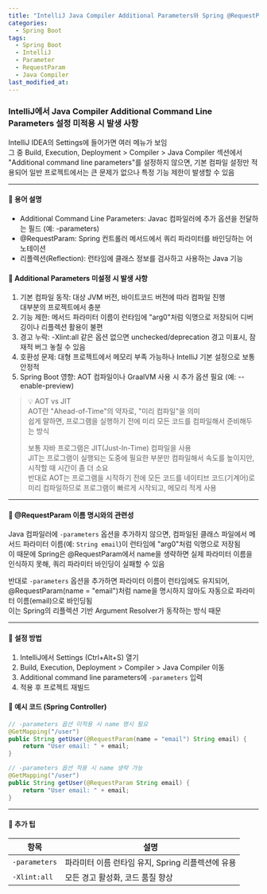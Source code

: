 ```yaml
---
title: "IntelliJ Java Compiler Additional Parameters와 Spring @RequestParam 관계"
categories:
  - Spring Boot
tags:
  - Spring Boot
  - IntelliJ
  - Parameter
  - RequestParam
  - Java Compiler
last_modified_at:
---
```


### IntelliJ에서 Java Compiler Additional Command Line Parameters 설정 미적용 시 발생 사항  

IntelliJ IDEA의 Settings에 들어가면 여러 메뉴가 보임  
그 중 Build, Execution, Deployment > Compiler > Java Compiler 섹션에서 "Additional command line parameters"를 설정하지 않으면, 기본 컴파일 설정만 적용되어 일반 프로젝트에서는 큰 문제가 없으나 특정 기능 제한이 발생할 수 있음  

---

#### 📌 용어 설명  
- Additional Command Line Parameters: Javac 컴파일러에 추가 옵션을 전달하는 필드 (예: -parameters)  
- @RequestParam: Spring 컨트롤러 메서드에서 쿼리 파라미터를 바인딩하는 어노테이션  
- 리플렉션(Reflection): 런타임에 클래스 정보를 검사하고 사용하는 Java 기능  
#### 📌 Additional Parameters 미설정 시 발생 사항  
1. 기본 컴파일 동작: 대상 JVM 버전, 바이트코드 버전에 따라 컴파일 진행  
대부분의 프로젝트에서 충분  
2. 기능 제한: 메서드 파라미터 이름이 런타임에 "arg0"처럼 익명으로 저장되어 디버깅이나 리플렉션 활용이 불편  
3. 경고 누락: -Xlint:all 같은 옵션 없으면 unchecked/deprecation 경고 미표시, 잠재적 버그 놓칠 수 있음  
4. 호환성 문제: 대형 프로젝트에서 메모리 부족 가능하나 IntelliJ 기본 설정으로 보통 안정적  
5. Spring Boot 영향: AOT 컴파일이나 GraalVM 사용 시 추가 옵션 필요 (예: --enable-preview)  

> 💡 AOT vs JIT  
> AOT란 "Ahead-of-Time"의 약자로, "미리 컴파일"을 의미  
> 쉽게 말하면, 프로그램을 실행하기 전에 미리 모든 코드를 컴파일해서 준비해두는 방식  
> 
> 보통 자바 프로그램은 JIT(Just-In-Time) 컴파일을 사용  
> JIT는 프로그램이 실행되는 도중에 필요한 부분만 컴파일해서 속도를 높이지만, 시작할 때 시간이 좀 더 소요  
> 반대로 AOT는 프로그램을 시작하기 전에 모든 코드를 네이티브 코드(기계어)로 미리 컴파일하므로 프로그램이 빠르게 시작되고, 메모리 적게 사용  

---

#### 📌 @RequestParam 이름 명시와의 관련성

Java 컴파일러에 `-parameters` 옵션을 추가하지 않으면, 컴파일된 클래스 파일에서 메서드 파라미터 이름(예: `String email`)이 런타임에 "arg0"처럼 익명으로 저장됨  
이 때문에 Spring은 @RequestParam에서 name을 생략하면 실제 파라미터 이름을 인식하지 못해, 쿼리 파라미터 바인딩이 실패할 수 있음  

반대로 `-parameters` 옵션을 추가하면 파라미터 이름이 런타임에도 유지되어, @RequestParam(name = "email")처럼 name을 명시하지 않아도 자동으로 파라미터 이름(email)으로 바인딩됨  
이는 Spring의 리플렉션 기반 Argument Resolver가 동작하는 방식 때문  

---

#### 📌 설정 방법  
1. IntelliJ에서 Settings (Ctrl+Alt+S) 열기  
2. Build, Execution, Deployment > Compiler > Java Compiler 이동  
3. Additional command line parameters에 `-parameters` 입력  
4. 적용 후 프로젝트 재빌드  

#### 📌 예시 코드 (Spring Controller)  
```java  
// -parameters 옵션 미적용 시 name 명시 필요  
@GetMapping("/user")  
public String getUser(@RequestParam(name = "email") String email) {  
    return "User email: " + email;  
}  

// -parameters 옵션 적용 시 name 생략 가능  
@GetMapping("/user")  
public String getUser(@RequestParam String email) {  
    return "User email: " + email;  
}  
```  

---

#### 📌 추가 팁  
| **항목** | **설명** |  
| --- | --- |
| `-parameters` | 파라미터 이름 런타임 유지, Spring 리플렉션에 유용 |
| `-Xlint:all` | 모든 경고 활성화, 코드 품질 향상 |